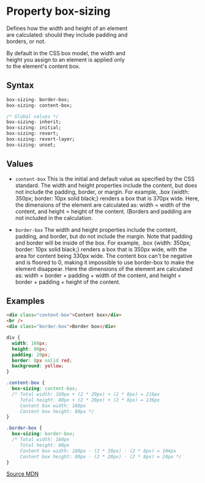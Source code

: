 # Property box-sizing

Defines how the width and height of an element  
are calculated: should they include padding and  
borders, or not.

By default in the CSS box model, the width and  
height you assign to an element is applied only  
to the element's content box.

## Syntax

```css
box-sizing: border-box;
box-sizing: content-box;

/* Global values */
box-sizing: inherit;
box-sizing: initial;
box-sizing: revert;
box-sizing: revert-layer;
box-sizing: unset;
```

## Values

- `content-box` 
  This is the initial and default value as
specified by the CSS standard. The width and
height properties include the content, but does
not include the padding, border, or margin. For
example, .box {width: 350px; border: 10px solid
black;} renders a box that is 370px wide.
  Here, the dimensions of the element are
calculated as: width = width of the content, and
height = height of the content. (Borders and
padding are not included in the calculation.

- `border-box`
  The width and height properties include the
content, padding, and border, but do not include
the margin. Note that padding and border will be
inside of the box. For example, .box {width:
350px; border: 10px solid black;} renders a box
that is 350px wide, with the area for content
being 330px wide. The content box can't be
negative and is floored to 0, making it impossible
to use border-box to make the element disappear.
  Here the dimensions of the element are
calculated as: width = border + padding + width of
the content, and height = border + padding +
height of the content.

## Examples

```html
<div class="content-box">Content box</div>
<br />
<div class="border-box">Border box</div>
```

```css
div {
  width: 160px;
  height: 80px;
  padding: 20px;
  border: 8px solid red;
  background: yellow;
}

.content-box {
  box-sizing: content-box;
  /* Total width: 160px + (2 * 20px) + (2 * 8px) = 216px
     Total height: 80px + (2 * 20px) + (2 * 8px) = 136px
     Content box width: 160px
     Content box height: 80px */
}

.border-box {
  box-sizing: border-box;
  /* Total width: 160px
     Total height: 80px
     Content box width: 160px - (2 * 20px) - (2 * 8px) = 104px
     Content box height: 80px - (2 * 20px) - (2 * 8px) = 24px */
}
```

[Source MDN](https://developer.mozilla.org/en-US/docs/Web/CSS/box-sizing)

